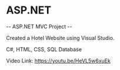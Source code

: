 # ASP.NET

-- ASP.NET MVC Project --

Created a Hotel Website using Visual Studio.

C#, HTML, CSS, SQL Database

Video Link: https://youtu.be/HeVL5w6xuEk

